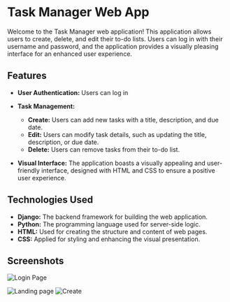 # Task Manager Web App

Welcome to the Task Manager web application! This application allows users to create, delete, and edit their to-do lists. Users can log in with their username and password, and the application provides a visually pleasing interface for an enhanced user experience.

## Features

- **User Authentication:** Users can log in

- **Task Management:**
  - **Create:** Users can add new tasks with a title, description, and due date.
  - **Edit:** Users can modify task details, such as updating the title, description, or due date.
  - **Delete:** Users can remove tasks from their to-do list.

- **Visual Interface:** The application boasts a visually appealing and user-friendly interface, designed with HTML and CSS to ensure a positive user experience.

## Technologies Used

- **Django:** The backend framework for building the web application.
- **Python:** The programming language used for server-side logic.
- **HTML:** Used for creating the structure and content of web pages.
- **CSS:** Applied for styling and enhancing the visual presentation.



## Screenshots

![Login Page](https://github.com/Habiba-Mohsen/TaskifyWebApp/blob/main/log_in.png)

![Landing page](https://github.com/Habiba-Mohsen/TaskifyWebApp/blob/main/landing_page.png)
![Create](https://github.com/Habiba-Mohsen/TaskifyWebApp/blob/main/create.png)





